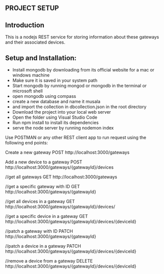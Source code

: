 ## PROJECT SETUP

## Introduction

This is a nodejs REST service for storing information about these gateways and their associated devices.

## Setup and Installation:

- Install mongodb by downloading from its official website for a mac or windows machine
- Make sure it is saved in your system path
- Start mongodb by running mongod or mongodb in the terminal or microsoft shell
- open mongodb using compass
- create a new database and name it musala
- and import the collection in dbcollection.json in the root directory
- Download the project into your local web server
- Open the folder using Visual Studio Code
- Run npm install to install its dependencies
- serve the node server by running nodemon index

Use POSTMAN or any other REST client app to run request using the following end points:

Create a new gateway
POST http://localhost:3000/gateways

Add a new device to a gateway
POST http://localhost:3000/gateways/{gatewayId}/devices

//get all gateways
GET http://localhost:3000/gateways

//get a specific gateway with ID
GET http://localhost:3000/gateways/{gatewayId}

//get all devices in a gateway
GET http://localhost:3000/gateways/{gatewayId}/devices/

//get a specific device in a gateway
GET http://localhost:3000/gateways/{gatewayId}/devices/{deviceId}

//patch a gateway with ID
PATCH http://localhost:3000/gateways/{gatewayId}

//patch a device in a gateway
PATCH http://localhost:3000/gateways/{gatewayId}/devices/{deviceId}

//remove a device from a gateway
DELETE http://localhost:3000/gateways/{gatewayId}/devices/{deviceId}
